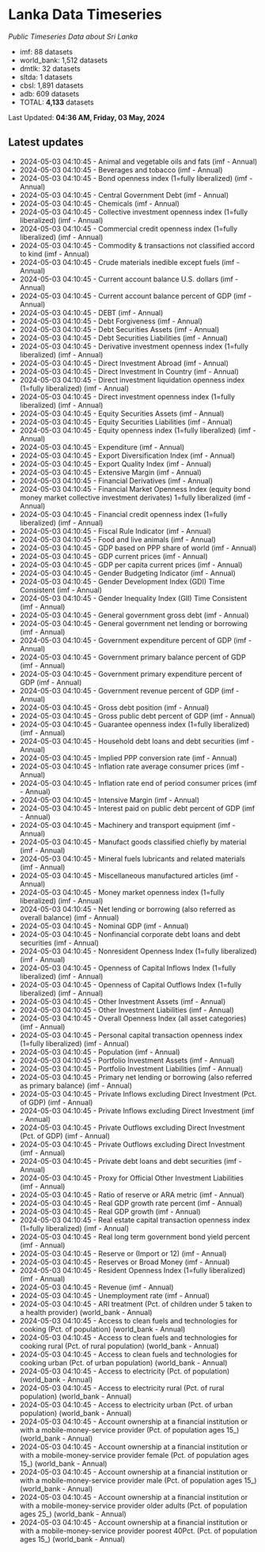# Lanka Data Timeseries
*Public Timeseries Data about Sri Lanka*

* imf: 88 datasets
* world_bank: 1,512 datasets
* dmtlk: 32 datasets
* sltda: 1 datasets
* cbsl: 1,891 datasets
* adb: 609 datasets
* TOTAL: **4,133** datasets

Last Updated: **04:36 AM, Friday, 03 May, 2024**

## Latest updates

* 2024-05-03 04:10:45 - Animal and vegetable oils and fats (imf - Annual)
* 2024-05-03 04:10:45 - Beverages and tobacco (imf - Annual)
* 2024-05-03 04:10:45 - Bond openness index (1=fully liberalized) (imf - Annual)
* 2024-05-03 04:10:45 - Central Government Debt (imf - Annual)
* 2024-05-03 04:10:45 - Chemicals (imf - Annual)
* 2024-05-03 04:10:45 - Collective investment openness index (1=fully liberalized) (imf - Annual)
* 2024-05-03 04:10:45 - Commercial credit openness index (1=fully liberalized) (imf - Annual)
* 2024-05-03 04:10:45 - Commodity & transactions not classified accord to kind (imf - Annual)
* 2024-05-03 04:10:45 - Crude materials inedible except fuels (imf - Annual)
* 2024-05-03 04:10:45 - Current account balance U.S. dollars (imf - Annual)
* 2024-05-03 04:10:45 - Current account balance percent of GDP (imf - Annual)
* 2024-05-03 04:10:45 - DEBT (imf - Annual)
* 2024-05-03 04:10:45 - Debt Forgiveness (imf - Annual)
* 2024-05-03 04:10:45 - Debt Securities Assets (imf - Annual)
* 2024-05-03 04:10:45 - Debt Securities Liabilities (imf - Annual)
* 2024-05-03 04:10:45 - Derivative investment openness index (1=fully liberalized) (imf - Annual)
* 2024-05-03 04:10:45 - Direct Investment Abroad (imf - Annual)
* 2024-05-03 04:10:45 - Direct Investment In Country (imf - Annual)
* 2024-05-03 04:10:45 - Direct investment liquidation openness index (1=fully liberalized) (imf - Annual)
* 2024-05-03 04:10:45 - Direct investment openness index (1=fully liberalized) (imf - Annual)
* 2024-05-03 04:10:45 - Equity Securities Assets (imf - Annual)
* 2024-05-03 04:10:45 - Equity Securities Liabilities (imf - Annual)
* 2024-05-03 04:10:45 - Equity openness index (1=fully liberalized) (imf - Annual)
* 2024-05-03 04:10:45 - Expenditure (imf - Annual)
* 2024-05-03 04:10:45 - Export Diversification Index (imf - Annual)
* 2024-05-03 04:10:45 - Export Quality Index (imf - Annual)
* 2024-05-03 04:10:45 - Extensive Margin (imf - Annual)
* 2024-05-03 04:10:45 - Financial Derivatives (imf - Annual)
* 2024-05-03 04:10:45 - Financial Market Openness Index (equity bond money market collective investment derivates) 1=fully liberalized (imf - Annual)
* 2024-05-03 04:10:45 - Financial credit openness index (1=fully liberalized) (imf - Annual)
* 2024-05-03 04:10:45 - Fiscal Rule Indicator (imf - Annual)
* 2024-05-03 04:10:45 - Food and live animals (imf - Annual)
* 2024-05-03 04:10:45 - GDP based on PPP share of world (imf - Annual)
* 2024-05-03 04:10:45 - GDP current prices (imf - Annual)
* 2024-05-03 04:10:45 - GDP per capita current prices (imf - Annual)
* 2024-05-03 04:10:45 - Gender Budgeting Indicator (imf - Annual)
* 2024-05-03 04:10:45 - Gender Development Index (GDI) Time Consistent (imf - Annual)
* 2024-05-03 04:10:45 - Gender Inequality Index (GII) Time Consistent (imf - Annual)
* 2024-05-03 04:10:45 - General government gross debt (imf - Annual)
* 2024-05-03 04:10:45 - General government net lending or borrowing (imf - Annual)
* 2024-05-03 04:10:45 - Government expenditure percent of GDP (imf - Annual)
* 2024-05-03 04:10:45 - Government primary balance percent of GDP (imf - Annual)
* 2024-05-03 04:10:45 - Government primary expenditure percent of GDP (imf - Annual)
* 2024-05-03 04:10:45 - Government revenue percent of GDP (imf - Annual)
* 2024-05-03 04:10:45 - Gross debt position (imf - Annual)
* 2024-05-03 04:10:45 - Gross public debt percent of GDP (imf - Annual)
* 2024-05-03 04:10:45 - Guarantee openness index (1=fully liberalized) (imf - Annual)
* 2024-05-03 04:10:45 - Household debt loans and debt securities (imf - Annual)
* 2024-05-03 04:10:45 - Implied PPP conversion rate (imf - Annual)
* 2024-05-03 04:10:45 - Inflation rate average consumer prices (imf - Annual)
* 2024-05-03 04:10:45 - Inflation rate end of period consumer prices (imf - Annual)
* 2024-05-03 04:10:45 - Intensive Margin (imf - Annual)
* 2024-05-03 04:10:45 - Interest paid on public debt percent of GDP (imf - Annual)
* 2024-05-03 04:10:45 - Machinery and transport equipment (imf - Annual)
* 2024-05-03 04:10:45 - Manufact goods classified chiefly by material (imf - Annual)
* 2024-05-03 04:10:45 - Mineral fuels lubricants and related materials (imf - Annual)
* 2024-05-03 04:10:45 - Miscellaneous manufactured articles (imf - Annual)
* 2024-05-03 04:10:45 - Money market openness index (1=fully liberalized) (imf - Annual)
* 2024-05-03 04:10:45 - Net lending or borrowing (also referred as overall balance) (imf - Annual)
* 2024-05-03 04:10:45 - Nominal GDP (imf - Annual)
* 2024-05-03 04:10:45 - Nonfinancial corporate debt loans and debt securities (imf - Annual)
* 2024-05-03 04:10:45 - Nonresident Openness Index (1=fully liberalized) (imf - Annual)
* 2024-05-03 04:10:45 - Openness of Capital Inflows Index (1=fully liberalized) (imf - Annual)
* 2024-05-03 04:10:45 - Openness of Capital Outflows Index (1=fully liberalized) (imf - Annual)
* 2024-05-03 04:10:45 - Other Investment Assets (imf - Annual)
* 2024-05-03 04:10:45 - Other Investment Liabilities (imf - Annual)
* 2024-05-03 04:10:45 - Overall Openness Index (all asset categories) (imf - Annual)
* 2024-05-03 04:10:45 - Personal capital transaction openness index (1=fully liberalized) (imf - Annual)
* 2024-05-03 04:10:45 - Population (imf - Annual)
* 2024-05-03 04:10:45 - Portfolio Investment Assets (imf - Annual)
* 2024-05-03 04:10:45 - Portfolio Investment Liabilities (imf - Annual)
* 2024-05-03 04:10:45 - Primary net lending or borrowing (also referred as primary balance) (imf - Annual)
* 2024-05-03 04:10:45 - Private Inflows excluding Direct Investment (Pct. of GDP) (imf - Annual)
* 2024-05-03 04:10:45 - Private Inflows excluding Direct Investment (imf - Annual)
* 2024-05-03 04:10:45 - Private Outflows excluding Direct Investment (Pct. of GDP) (imf - Annual)
* 2024-05-03 04:10:45 - Private Outflows excluding Direct Investment (imf - Annual)
* 2024-05-03 04:10:45 - Private debt loans and debt securities (imf - Annual)
* 2024-05-03 04:10:45 - Proxy for Official Other Investment Liabilities (imf - Annual)
* 2024-05-03 04:10:45 - Ratio of reserve or ARA metric (imf - Annual)
* 2024-05-03 04:10:45 - Real GDP growth rate percent (imf - Annual)
* 2024-05-03 04:10:45 - Real GDP growth (imf - Annual)
* 2024-05-03 04:10:45 - Real estate capital transaction openness index (1=fully liberalized) (imf - Annual)
* 2024-05-03 04:10:45 - Real long term government bond yield percent (imf - Annual)
* 2024-05-03 04:10:45 - Reserve or (Import or 12) (imf - Annual)
* 2024-05-03 04:10:45 - Reserves or Broad Money (imf - Annual)
* 2024-05-03 04:10:45 - Resident Openness Index (1=fully liberalized) (imf - Annual)
* 2024-05-03 04:10:45 - Revenue (imf - Annual)
* 2024-05-03 04:10:45 - Unemployment rate (imf - Annual)
* 2024-05-03 04:10:45 - ARI treatment (Pct. of children under 5 taken to a health provider) (world_bank - Annual)
* 2024-05-03 04:10:45 - Access to clean fuels and technologies for cooking (Pct. of population) (world_bank - Annual)
* 2024-05-03 04:10:45 - Access to clean fuels and technologies for cooking rural (Pct. of rural population) (world_bank - Annual)
* 2024-05-03 04:10:45 - Access to clean fuels and technologies for cooking urban (Pct. of urban population) (world_bank - Annual)
* 2024-05-03 04:10:45 - Access to electricity (Pct. of population) (world_bank - Annual)
* 2024-05-03 04:10:45 - Access to electricity rural (Pct. of rural population) (world_bank - Annual)
* 2024-05-03 04:10:45 - Access to electricity urban (Pct. of urban population) (world_bank - Annual)
* 2024-05-03 04:10:45 - Account ownership at a financial institution or with a mobile-money-service provider (Pct. of population ages 15_) (world_bank - Annual)
* 2024-05-03 04:10:45 - Account ownership at a financial institution or with a mobile-money-service provider female (Pct. of population ages 15_) (world_bank - Annual)
* 2024-05-03 04:10:45 - Account ownership at a financial institution or with a mobile-money-service provider male (Pct. of population ages 15_) (world_bank - Annual)
* 2024-05-03 04:10:45 - Account ownership at a financial institution or with a mobile-money-service provider older adults (Pct. of population ages 25_) (world_bank - Annual)
* 2024-05-03 04:10:45 - Account ownership at a financial institution or with a mobile-money-service provider poorest 40Pct. (Pct. of population ages 15_) (world_bank - Annual)